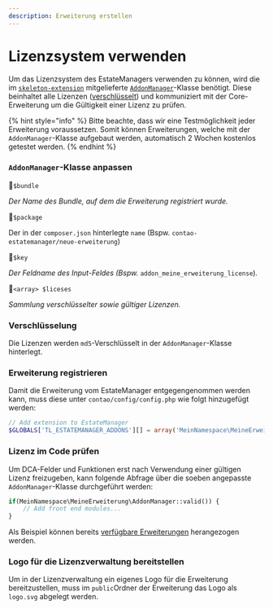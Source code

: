 ```yaml
---
description: Erweiterung erstellen
---
```


# Lizenzsystem verwenden

Um das Lizenzsystem des EstateManagers verwenden zu können, wird die im [`skeleton-extension`](https://github.com/contao-estatemanager/skeleton-extension) mitgelieferte [`AddonManager`](https://github.com/contao-estatemanager/skeleton-extension/blob/master/src/Resources/contao/classes/AddonManager.php)-Klasse benötigt. Diese beinhaltet alle Lizenzen \([verschlüsselt](lizenzsystem-verwenden.md#verschluesselung)\) und kommuniziert mit der Core-Erweiterung um die Gültigkeit einer Lizenz zu prüfen.

{% hint style="info" %}
Bitte beachte, dass wir eine Testmöglichkeit jeder Erweiterung voraussetzen. Somit können Erweiterungen, welche mit der `AddonManager`-Klasse aufgebaut werden, automatisch 2 Wochen kostenlos getestet werden.
{% endhint %}

### `AddonManager`-Klasse anpassen

🔹`$bundle`

_Der Name des Bundle, auf dem die Erweiterung registriert wurde._ 

🔹`$package`

Der in der `composer.json` hinterlegte `name` \(Bspw. `contao-estatemanager/neue-erweiterung`\)

🔹`$key`

_Der Feldname des Input-Feldes \(Bspw._ `addon_meine_erweiterung_license`\)_._

🔹`<array> $liceses`

_Sammlung verschlüsselter sowie gültiger Lizenzen._

### Verschlüsselung

Die Lizenzen werden `md5`-Verschlüsselt in der `AddonManager`-Klasse hinterlegt.

### Erweiterung registrieren

Damit die Erweiterung vom EstateManager entgegengenommen werden kann, muss diese unter `contao/config/config.php` wie folgt hinzugefügt werden:

```php
// Add extension to EstateManager
$GLOBALS['TL_ESTATEMANAGER_ADDONS'][] = array('MeinNamespace\MeineErweiterung', 'AddonManager');
```

### Lizenz im Code prüfen

Um DCA-Felder und Funktionen erst nach Verwendung einer gültigen Lizenz freizugeben, kann folgende Abfrage über die soeben angepasste `AddonManager`-Klasse durchgeführt werden:

```php
if(MeinNamespace\MeineErweiterung\AddonManager::valid()) {
    // Add front end modules...
}
```

Als Beispiel können bereits [verfügbare Erweiterungen](https://github.com/contao-estatemanager) herangezogen werden.

### Logo für die Lizenzverwaltung bereitstellen

Um in der Lizenzverwaltung ein eigenes Logo für die Erweiterung bereitzustellen, muss im `public`Ordner der Erweiterung das Logo als `logo.svg` abgelegt werden.

